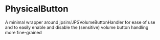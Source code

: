 # PhysicalButton
A minimal wrapper around jpsim/JPSVolumeButtonHandler for ease of use and to easily enable and disable the (sensitive) volume button handling more fine-grained
